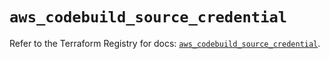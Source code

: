 # `aws_codebuild_source_credential`

Refer to the Terraform Registry for docs: [`aws_codebuild_source_credential`](https://registry.terraform.io/providers/hashicorp/aws/5.32.0/docs/resources/codebuild_source_credential).
